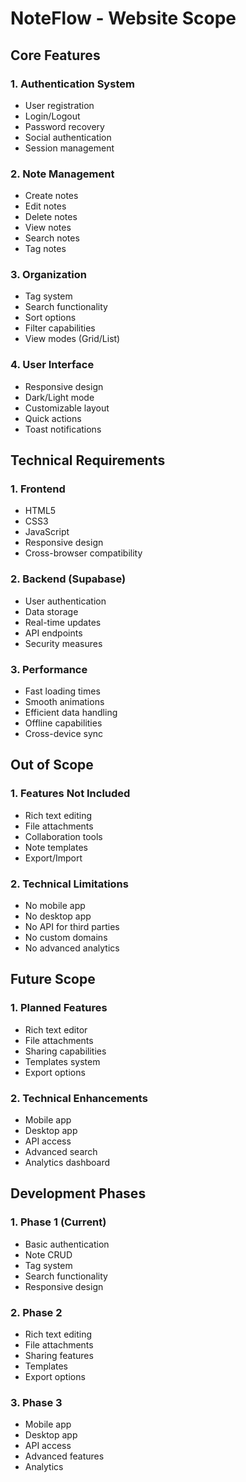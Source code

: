 # NoteFlow - Website Scope

## Core Features

### 1. Authentication System
- User registration
- Login/Logout
- Password recovery
- Social authentication
- Session management

### 2. Note Management
- Create notes
- Edit notes
- Delete notes
- View notes
- Search notes
- Tag notes

### 3. Organization
- Tag system
- Search functionality
- Sort options
- Filter capabilities
- View modes (Grid/List)

### 4. User Interface
- Responsive design
- Dark/Light mode
- Customizable layout
- Quick actions
- Toast notifications

## Technical Requirements

### 1. Frontend
- HTML5
- CSS3
- JavaScript
- Responsive design
- Cross-browser compatibility

### 2. Backend (Supabase)
- User authentication
- Data storage
- Real-time updates
- API endpoints
- Security measures

### 3. Performance
- Fast loading times
- Smooth animations
- Efficient data handling
- Offline capabilities
- Cross-device sync

## Out of Scope

### 1. Features Not Included
- Rich text editing
- File attachments
- Collaboration tools
- Note templates
- Export/Import

### 2. Technical Limitations
- No mobile app
- No desktop app
- No API for third parties
- No custom domains
- No advanced analytics

## Future Scope

### 1. Planned Features
- Rich text editor
- File attachments
- Sharing capabilities
- Templates system
- Export options

### 2. Technical Enhancements
- Mobile app
- Desktop app
- API access
- Advanced search
- Analytics dashboard

## Development Phases

### 1. Phase 1 (Current)
- Basic authentication
- Note CRUD
- Tag system
- Search functionality
- Responsive design

### 2. Phase 2
- Rich text editing
- File attachments
- Sharing features
- Templates
- Export options

### 3. Phase 3
- Mobile app
- Desktop app
- API access
- Advanced features
- Analytics 